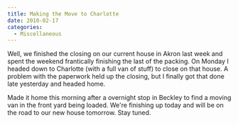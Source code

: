 ```yaml
---
title: Making the Move to Charlotte
date: 2010-02-17
categories: 
  - Miscellaneous
---
```


Well, we finished the closing on our current house in Akron last week and spent the weekend frantically finishing the last of the packing. On Monday I headed down to Charlotte (with a full van of stuff) to close on that house. A problem with the paperwork held up the closing, but I finally got that done late yesterday and headed home.

Made it home this morning after a overnight stop in Beckley to find a moving van in the front yard being loaded. We're finishing up today and will be on the road to our new house tomorrow. Stay tuned.

